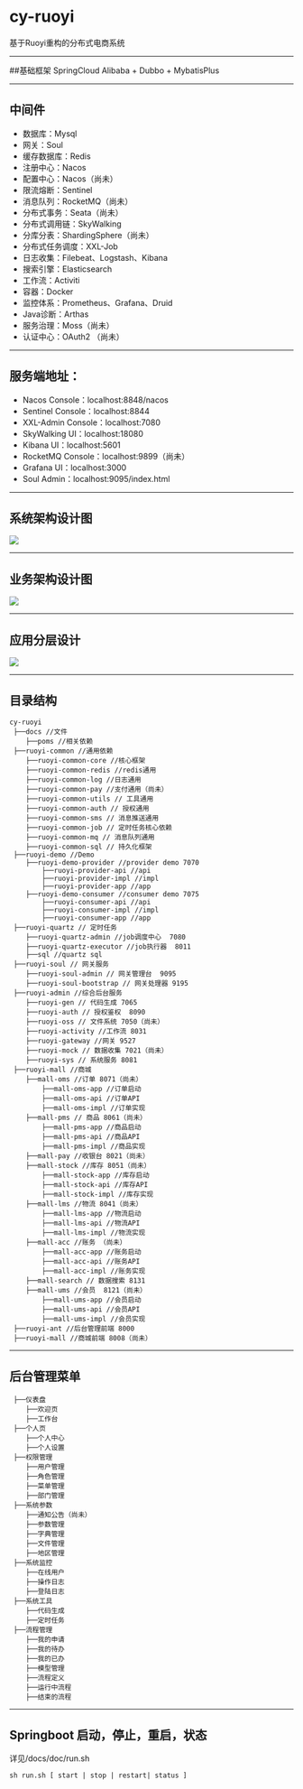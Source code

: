 # cy-ruoyi
基于Ruoyi重构的分布式电商系统

--- 
##基础框架
SpringCloud Alibaba + Dubbo + MybatisPlus

---
## 中间件
* 数据库：Mysql
* 网关：Soul
* 缓存数据库：Redis
* 注册中心：Nacos
* 配置中心：Nacos（尚未）
* 限流熔断：Sentinel
* 消息队列：RocketMQ（尚未）
* 分布式事务：Seata（尚未）
* 分布式调用链：SkyWalking
* 分库分表：ShardingSphere（尚未）
* 分布式任务调度：XXL-Job
* 日志收集：Filebeat、Logstash、Kibana
* 搜索引擎：Elasticsearch
* 工作流：Activiti
* 容器：Docker
* 监控体系：Prometheus、Grafana、Druid
* Java诊断：Arthas
* 服务治理：Moss（尚未）
* 认证中心：OAuth2 （尚未）

---
## 服务端地址：
* Nacos Console：localhost:8848/nacos
* Sentinel Console：localhost:8844
* XXL-Admin Console：localhost:7080
* SkyWalking UI：localhost:18080
* Kibana UI：localhost:5601
* RocketMQ Console：localhost:9899（尚未）
* Grafana UI：localhost:3000
* Soul Admin：localhost:9095/index.html

---
##  系统架构设计图
![](docs/doc/微服务架构设计.png)

---
##  业务架构设计图
![](docs/doc/业务架构设计.png)

---
##  应用分层设计
![](docs/doc/应用分层设计.png)

---
## 目录结构
```
cy-ruoyi
 ├──docs //文件
    ├──poms //相关依赖
 ├──ruoyi-common //通用依赖
    ├──ruoyi-common-core //核心框架
    ├──ruoyi-common-redis //redis通用
    ├──ruoyi-common-log //日志通用
    ├──ruoyi-common-pay //支付通用（尚未）
    ├──ruoyi-common-utils // 工具通用
    ├──ruoyi-common-auth // 授权通用
    ├──ruoyi-common-sms // 消息推送通用
    ├──ruoyi-common-job // 定时任务核心依赖
    ├──ruoyi-common-mq // 消息队列通用
    ├──ruoyi-common-sql // 持久化框架
 ├──ruoyi-demo //Demo 
    ├──ruoyi-demo-provider //provider demo 7070
        ├──ruoyi-provider-api //api
        ├──ruoyi-provider-impl //impl
        ├──ruoyi-provider-app //app
    ├──ruoyi-demo-consumer //consumer demo 7075
        ├──ruoyi-consumer-api //api
        ├──ruoyi-consumer-impl //impl
        ├──ruoyi-consumer-app //app
 ├──ruoyi-quartz // 定时任务
    ├──ruoyi-quartz-admin //job调度中心  7080
    ├──ruoyi-quartz-executor //job执行器  8011
    ├──sql //quartz sql
 ├──ruoyi-soul // 网关服务
    ├──ruoyi-soul-admin // 网关管理台  9095
    ├──ruoyi-soul-bootstrap // 网关处理器 9195
 ├──ruoyi-admin //综合后台服务
    ├──ruoyi-gen // 代码生成 7065
    ├──ruoyi-auth // 授权鉴权  8090
    ├──ruoyi-oss // 文件系统 7050（尚未）
    ├──ruoyi-activity //工作流 8031
    ├──ruoyi-gateway //网关 9527
    ├──ruoyi-mock // 数据收集 7021（尚未）
    ├──ruoyi-sys // 系统服务 8081
 ├──ruoyi-mall //商城
    ├──mall-oms //订单 8071（尚未）
        ├──mall-oms-app //订单启动
        ├──mall-oms-api //订单API
        ├──mall-oms-impl //订单实现
    ├──mall-pms // 商品 8061（尚未）
        ├──mall-pms-app //商品启动
        ├──mall-pms-api //商品API
        ├──mall-pms-impl //商品实现
    ├──mall-pay //收银台 8021（尚未）
    ├──mall-stock //库存 8051（尚未）
        ├──mall-stock-app //库存启动
        ├──mall-stock-api //库存API
        ├──mall-stock-impl //库存实现
    ├──mall-lms //物流 8041（尚未）
        ├──mall-lms-app //物流启动
        ├──mall-lms-api //物流API
        ├──mall-lms-impl //物流实现
    ├──mall-acc //账务 （尚未）
        ├──mall-acc-app //账务启动
        ├──mall-acc-api //账务API
        ├──mall-acc-impl //账务实现
    ├──mall-search // 数据搜索 8131
    ├──mall-ums //会员  8121（尚未）
        ├──mall-ums-app //会员启动
        ├──mall-ums-api //会员API
        ├──mall-ums-impl //会员实现
 ├──ruoyi-ant //后台管理前端 8000
 ├──ruoyi-mall //商城前端 8008（尚未）
```
 
---
## 后台管理菜单
```
 ├──仪表盘
    ├──欢迎页
    ├──工作台
 ├──个人页
    ├──个人中心
    ├──个人设置
 ├──权限管理
    ├──用户管理
    ├──角色管理
    ├──菜单管理
    ├──部门管理
 ├──系统参数
    ├──通知公告（尚未）
    ├──参数管理
    ├──字典管理
    ├──文件管理
    ├──地区管理
 ├──系统监控
    ├──在线用户
    ├──操作日志
    ├──登陆日志
 ├──系统工具
    ├──代码生成
    ├──定时任务
 ├──流程管理
    ├──我的申请
    ├──我的待办
    ├──我的已办
    ├──模型管理
    ├──流程定义
    ├──运行中流程
    ├──结束的流程 

```

---
## Springboot 启动，停止，重启，状态
详见/docs/doc/run.sh
```
sh run.sh [ start | stop | restart| status ]
```
